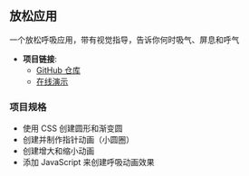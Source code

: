 ## 放松应用

一个放松呼吸应用，带有视觉指导，告诉你何时吸气、屏息和呼气

- **项目链接**:
  - [GitHub 仓库](https://github.com/dogxii/miniWebs/tree/master/Origin/relaxer-app)
  - [在线演示](https://vanillawebprojects.com/projects/relaxer-app/)

### 项目规格

- 使用 CSS 创建圆形和渐变圆
- 创建并制作指针动画（小圆圈）
- 创建增大和缩小动画
- 添加 JavaScript 来创建呼吸动画效果
